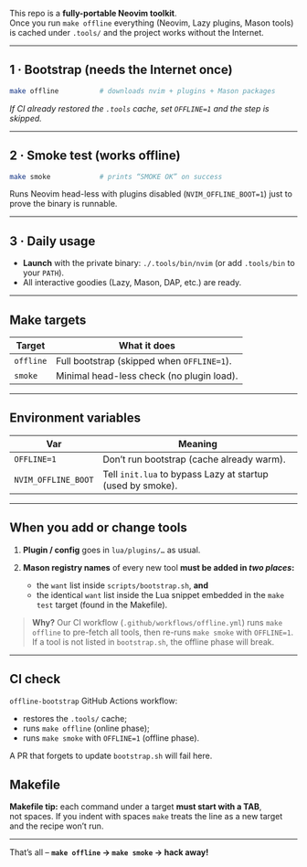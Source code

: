 This repo is a **fully-portable Neovim toolkit**.  
Once you run `make offline` everything (Neovim, Lazy plugins, Mason tools) is cached
under `.tools/` and the project works without the Internet.

---

## 1 · Bootstrap (needs the Internet once)

```bash
make offline          # downloads nvim + plugins + Mason packages
````

*If CI already restored the `.tools` cache, set `OFFLINE=1` and the step is
skipped.*

---

## 2 · Smoke test (works offline)

```bash
make smoke            # prints “SMOKE OK” on success
```

Runs Neovim head-less with plugins disabled (`NVIM_OFFLINE_BOOT=1`) just to
prove the binary is runnable.

---

## 3 · Daily usage

* **Launch** with the private binary: `./.tools/bin/nvim`
  (or add `.tools/bin` to your `PATH`).
* All interactive goodies (Lazy, Mason, DAP, etc.) are ready.

---

## Make targets

| Target    | What it does                               |
| --------- | ------------------------------------------ |
| `offline` | Full bootstrap (skipped when `OFFLINE=1`). |
| `smoke`   | Minimal head-less check (no plugin load).  |

---

## Environment variables

| Var                 | Meaning                                                    |
| ------------------- | ---------------------------------------------------------- |
| `OFFLINE=1`         | Don’t run bootstrap (cache already warm).                  |
| `NVIM_OFFLINE_BOOT` | Tell `init.lua` to bypass Lazy at startup (used by smoke). |

---

## **When you add or change tools**

1. **Plugin / config** goes in `lua/plugins/…` as usual.
2. **Mason registry names** of every new tool **must be added in *two places*:**

   * the `want` list inside `scripts/bootstrap.sh`, **and**
   * the identical `want` list inside the Lua snippet embedded in the
     `make test` target (found in the Makefile).

> **Why?**
> Our CI workflow (`.github/workflows/offline.yml`) runs `make offline`
> to pre-fetch all tools, then re-runs `make smoke` with `OFFLINE=1`.
> If a tool is not listed in `bootstrap.sh`, the offline phase will break.

---

## CI check

`offline-bootstrap` GitHub Actions workflow:

* restores the `.tools/` cache;
* runs `make offline` (online phase);
* runs `make smoke` with `OFFLINE=1` (offline phase).

A PR that forgets to update `bootstrap.sh` will fail here.

## Makefile

**Makefile tip:** each command under a target **must start with a TAB**,  
not spaces. If you indent with spaces `make` treats the line as a new
target and the recipe won’t run.

---
That’s all – **`make offline` → `make smoke` → hack away!**


